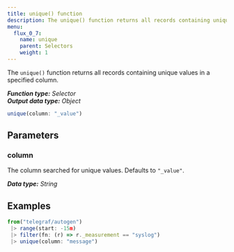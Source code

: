 ```yaml
---
title: unique() function
description: The unique() function returns all records containing unique values in a specified column.
menu:
  flux_0_7:
    name: unique
    parent: Selectors
    weight: 1
---
```


The `unique()` function returns all records containing unique values in a specified column.

_**Function type:** Selector_  
_**Output data type:** Object_

```js
unique(column: "_value")
```

## Parameters

### column
The column searched for unique values.
Defaults to `"_value"`.

_**Data type:** String_

## Examples
```js
from("telegraf/autogen")
 |> range(start: -15m)
 |> filter(fn: (r) => r._measurement == "syslog")
 |> unique(column: "message")
```
